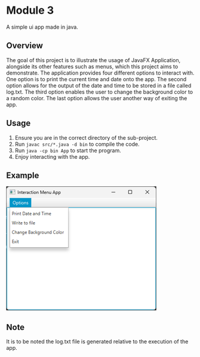 # Module 3
A simple ui app made in java.

## Overview
The goal of this project is to illustrate the usage of JavaFX Application, alongside its other features such as menus, which this project aims to demonstrate. The application provides four different options to interact with. One option is to print the current time and date onto the app. The second option allows for the output of the date and time to be stored in a file called log.txt. The third option enables the user to change the background color to a random color. The last option allows the user another way of exiting the app.

## Usage
1. Ensure you are in the correct directory of the sub-project.
2. Run ```javac src/*.java -d bin``` to compile the code.
3. Run ```java -cp bin App``` to start the program.
4. Enjoy interacting with the app.

## Example
![](./example.png)

## Note
It is to be noted the log.txt file is generated relative to the execution of the app.
